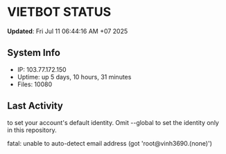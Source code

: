 # VIETBOT STATUS
**Updated**: Fri Jul 11 06:44:16 AM +07 2025

## System Info
- IP: 103.77.172.150
- Uptime: up 5 days, 10 hours, 31 minutes
- Files: 10080

## Last Activity

to set your account's default identity.
Omit --global to set the identity only in this repository.

fatal: unable to auto-detect email address (got 'root@vinh3690.(none)')
